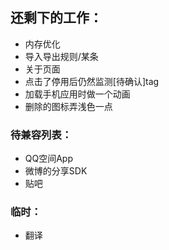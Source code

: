 ## 还剩下的工作：
* 内存优化
* 导入导出规则/某条
* 关于页面
* 点击了停用后仍然监测[待确认]tag
* 加载手机应用时做一个动画
* 删除的图标弄浅色一点

### 待兼容列表：
* QQ空间App
* 微博的分享SDK
* 贴吧

### 临时：
* 翻译